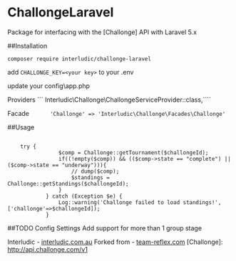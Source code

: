 # ChallongeLaravel
Package for interfacing with the [Challonge] API with Laravel 5.x

##Installation

`composer require interludic/challonge-laravel`

add `CHALLONGE_KEY=<your key>` to your .env 

update your config\app.php


Providers
```   	Interludic\Challonge\ChallongeServiceProvider::class,````


Facade
```		 'Challonge' => 'Interludic\Challonge\Facades\Challonge'```


##Usage

```

	try {
				$comp = Challonge::getTournament($challongeId);
				if((!empty($comp)) && (($comp->state == "complete") || ($comp->state == "underway"))){					
					// dump($comp);
					$standings = Challonge::getStandings($challongeId);
				}
			} catch (Exception $e) {
				Log::warning('Challonge failed to load standings!', ['challonge'=>$challongeId]);
			}

```

##TODO
Config Settings 
Add support for more than 1 group stage


Interludic - [interludic.com.au](https://interludic.com.au)
Forked from - [team-reflex.com](https://team-reflex.com)
[Challonge]: <http://api.challonge.com/v1>
